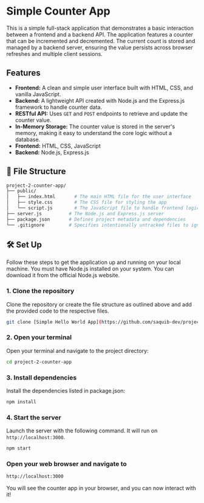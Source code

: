 # Simple Counter App

This is a simple full-stack application that demonstrates a basic interaction between a frontend and a backend API. The application features a counter that can be incremented and decremented. The current count is stored and managed by a backend server, ensuring the value persists across browser refreshes and multiple client sessions.

## Features

-   **Frontend:** A clean and simple user interface built with HTML, CSS, and vanilla JavaScript.
-   **Backend:** A lightweight API created with Node.js and the Express.js framework to handle counter data.
-   **RESTful API:** Uses `GET` and `POST` endpoints to retrieve and update the counter value.
-   **In-Memory Storage:** The counter value is stored in the server's memory, making it easy to understand the core logic without a database.
-   **Frontend:** HTML, CSS, JavaScript
-   **Backend:** Node.js, Express.js

## 📂 File Structure

```bash
project-2-counter-app/
├── public/
│   ├── index.html       # The main HTML file for the user interface
│   ├── style.css        # The CSS file for styling the app
│   └── script.js        # The JavaScript file to handle frontend logic and API calls
├── server.js          # The Node.js and Express.js server
├── package.json       # Defines project metadata and dependencies
└── .gitignore         # Specifies intentionally untracked files to ignore
```

## 🛠️ Set Up

Follow these steps to get the application up and running on your local machine.
You must have Node.js installed on your system. You can download it from the official Node.js website.

### **1. Clone the repository**

Clone the repository or create the file structure as outlined above and add the provided code to the respective files.

```bash
git clone [Simple Hello World App](https://github.com/saquib-dev/project-2-counter-app.git)
```

### **2. Open your terminal**

Open your terminal and navigate to the project directory:

```bash
cd project-2-counter-app
```

### **3. Install dependencies**

Install the dependencies listed in package.json:

```bash
npm install
```

### **4. Start the server**

Launch the server with the following command. It will run on `http://localhost:3000`.

```bash
npm start
```

### **Open your web browser and navigate to**

```bash
http://localhost:3000
```
You will see the counter app in your browser, and you can now interact with it!
